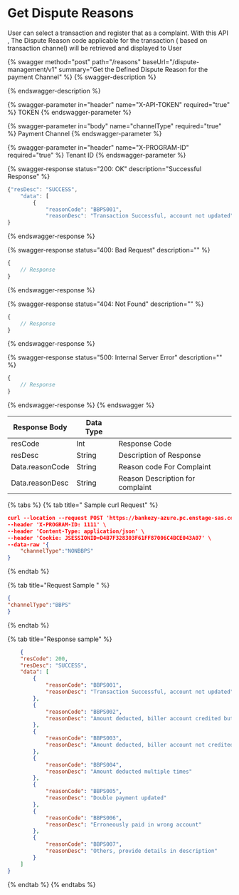 # Get Dispute Reasons

User can select a transaction and register that as a complaint. With this API , The Dispute Reason code applicable for the transaction ( based on transaction channel) will be retrieved and displayed to User

{% swagger method="post" path="/reasons" baseUrl="/dispute-management/v1" summary="Get the Defined Dispute Reason for the payment Channel" %}
{% swagger-description %}

{% endswagger-description %}

{% swagger-parameter in="header" name="X-API-TOKEN" required="true" %}
TOKEN
{% endswagger-parameter %}

{% swagger-parameter in="body" name="channelType" required="true" %}
Payment Channel
{% endswagger-parameter %}

{% swagger-parameter in="header" name="X-PROGRAM-ID" required="true" %}
Tenant ID
{% endswagger-parameter %}

{% swagger-response status="200: OK" description="Successful Response" %}
```javascript
{"resDesc": "SUCCESS",
    "data": [
        {
            "reasonCode": "BBPS001",
            "reasonDesc": "Transaction Successful, account not updated"
}
```
{% endswagger-response %}

{% swagger-response status="400: Bad Request" description="" %}
```javascript
{
    // Response
}
```
{% endswagger-response %}

{% swagger-response status="404: Not Found" description="" %}
```javascript
{
    // Response
}
```
{% endswagger-response %}

{% swagger-response status="500: Internal Server Error" description="" %}
```javascript
{
    // Response
}
```
{% endswagger-response %}
{% endswagger %}



| Response Body   | Data Type |                                  |
| --------------- | --------- | -------------------------------- |
| resCode         | Int       | Response Code                    |
| resDesc         | String    | Description of Response          |
| Data.reasonCode | String    | Reason code For Complaint        |
| Data.reasonDesc | String    | Reason Description for complaint |



{% tabs %}
{% tab title=" Sample curl Request" %}
```json
curl --location --request POST 'https://bankezy-azure.pc.enstage-sas.com/dispute-management/v1/reasons' \
--header 'X-PROGRAM-ID: 1111' \
--header 'Content-Type: application/json' \
--header 'Cookie: JSESSIONID=D4B7F328303F61FF87006C4BCE043A07' \
--data-raw '{
    "channelType":"NONBBPS"
}
```
{% endtab %}

{% tab title="Request Sample " %}
```json
{
"channelType":"BBPS"
}
```
{% endtab %}

{% tab title="Response sample" %}
```json
	{
    "resCode": 200,
    "resDesc": "SUCCESS",
    "data": [
        {
            "reasonCode": "BBPS001",
            "reasonDesc": "Transaction Successful, account not updated"
        },
        {
            "reasonCode": "BBPS002",
            "reasonDesc": "Amount deducted, biller account credited but transaction ID not received"
        },
        {
            "reasonCode": "BBPS003",
            "reasonDesc": "Amount deducted, biller account not credited & transaction ID not received"
        },
        {
            "reasonCode": "BBPS004",
            "reasonDesc": "Amount deducted multiple times"
        },
        {
            "reasonCode": "BBPS005",
            "reasonDesc": "Double payment updated"
        },
        {
            "reasonCode": "BBPS006",
            "reasonDesc": "Erroneously paid in wrong account"
        },
        {
            "reasonCode": "BBPS007",
            "reasonDesc": "Others, provide details in description"
        }
    ]
}
```
{% endtab %}
{% endtabs %}

